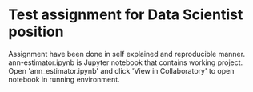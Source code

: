 # Test assignment for Data Scientist position

Assignment have been done in self explained and reproducible manner. 
ann-estimator.ipynb is Jupyter notebook that contains working project. 
Open 'ann_estimator.ipynb' and click 'View in Collaboratory' to open notebook in running environment.

